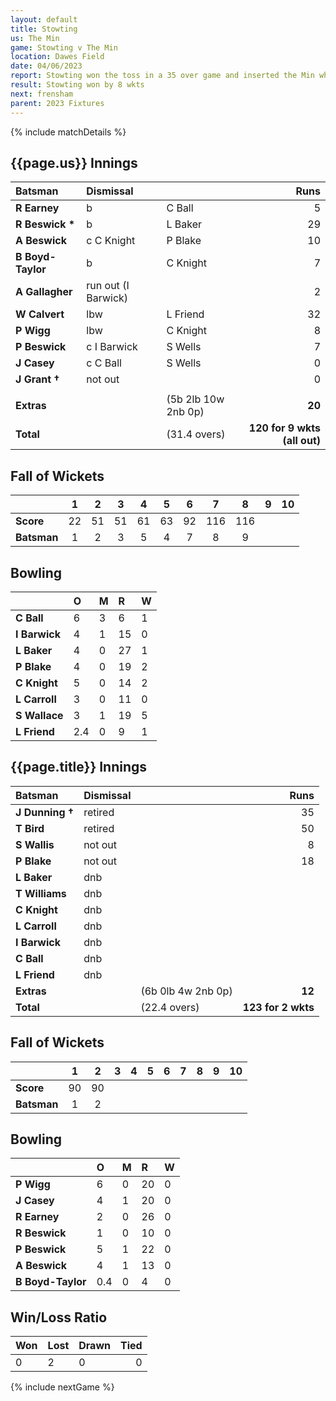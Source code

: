 ```yaml
---
layout: default
title: Stowting
us: The Min
game: Stowting v The Min
location: Dawes Field
date: 04/06/2023
report: Stowting won the toss in a 35 over game and inserted the Min who made 120 for 9 wkts (all out) in 31.4 overs. Stowting replied with 123 for 2 in 23.4 overs. 
result: Stowting won by 8 wkts
next: frensham
parent: 2023 Fixtures
---
```


{% include matchDetails %}

## {{page.us}} Innings

| Batsman | Dismissal | | Runs |
|:---|:---|---|---:|
| **R Earney** | b | C Ball | 5 |
| **R Beswick &#42;** | b | L Baker | 29 |
| **A Beswick** | c C Knight | P Blake | 10 |
| **B Boyd-Taylor** | b | C Knight | 7 |
| **A Gallagher** | run out (I Barwick) |  | 2 |
| **W Calvert** | lbw | L Friend | 32 |
| **P Wigg** | lbw | C Knight | 8 |
| **P Beswick** | c I Barwick | S Wells | 7 |
| **J Casey** | c C Ball | S Wells | 0 |
| **J Grant &#8224;** | not out |  | 0 |
| | | | |
| **Extras** | | (5b 2lb 10w 2nb 0p) | **20** |
| **Total** | | (31.4 overs) | **120 for 9 wkts (all out)** |

## Fall of Wickets

| | 1 | 2 | 3 | 4 | 5 | 6 | 7 | 8 | 9 | 10 |
|---|:---:|:---:|:---:|:---:|:---:|:---:|:---:|:---:|:---:|:---:|
| **Score** | 22 | 51 | 51 | 61 | 63 | 92 | 116 | 116 |  |  | 
| **Batsman** | 1 | 2 | 3 | 5 | 4 | 7 | 8 | 9 |  |  | 

## Bowling

| | O | M | R | W |
|---|:---|:---|:---|:---|
| **C Ball** | 6 | 3 | 6 | 1 |
| **I Barwick** | 4 | 1 | 15 | 0 |
| **L Baker** | 4 | 0 | 27 | 1 |
| **P Blake** | 4 | 0 | 19 | 2 |
| **C Knight** | 5 | 0 | 14 | 2 |
| **L Carroll** | 3 | 0 | 11 | 0 |
| **S Wallace** | 3 | 1 | 19 | 5 |
| **L Friend** | 2.4 | 0 | 9 | 1 |

## {{page.title}} Innings

| Batsman | Dismissal | | Runs |
|:---|:---|---|---:|
| **J Dunning &#8224;** | retired |  | 35 |
| **T Bird** | retired |  | 50 |
| **S Wallis** | not out |  | 8 |
| **P Blake** | not out |  | 18 |
| **L Baker** | dnb |  |  |
| **T Williams** | dnb |  |  |
| **C Knight** | dnb |  |  |
| **L Carroll** | dnb |  |  |
| **I Barwick** | dnb |  |  |
| **C Ball** | dnb |  |  |
| **L Friend** | dnb |  |  |
| **Extras** | | (6b 0lb 4w 2nb 0p) | **12** |
| **Total** | | (22.4 overs) | **123 for 2 wkts** |

## Fall of Wickets

| | 1 | 2 | 3 | 4 | 5 | 6 | 7 | 8 | 9 | 10 |
|---|:---:|:---:|:---:|:---:|:---:|:---:|:---:|:---:|:---:|:---:|
| **Score** | 90 | 90 |  |  |  |  |  |  |  |  |
| **Batsman** | 1 | 2 |  |  |  |  |  |  |  |  | 

## Bowling

| | O | M | R | W |
|---|:---|:---|:---|:---|
| **P Wigg** | 6 | 0 | 20 | 0 |
| **J Casey** | 4 | 1 | 20 | 0 |
| **R Earney** | 2 | 0 | 26 | 0 |
| **R Beswick** | 1 | 0 | 10 | 0 |
| **P Beswick** | 5 | 1 | 22 | 0 |
| **A Beswick** | 4 | 1 | 13 | 0 |
| **B Boyd-Taylor** | 0.4 | 0 | 4 | 0 |


## Win/Loss Ratio

| Won | Lost | Drawn | Tied |
|:---|:---|:---|---:|
| 0 | 2 | 0 | 0 |

{% include nextGame %}